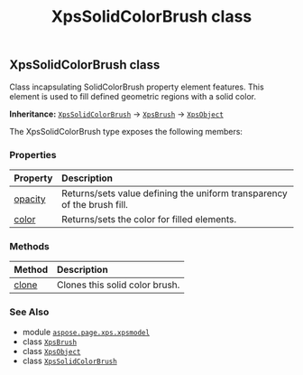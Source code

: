 ﻿---
title: XpsSolidColorBrush class
second_title: Aspose.Page for Python via .NET API References
description: 
type: docs
weight: 350
url: /python-net/aspose.page.xps.xpsmodel/xpssolidcolorbrush/
is_root: false
---

## XpsSolidColorBrush class

Class incapsulating SolidColorBrush property element features.
This element is used to fill defined geometric regions with a solid color.



**Inheritance:** [`XpsSolidColorBrush`](/page/python-net/aspose.page.xps.xpsmodel/xpssolidcolorbrush) → 
[`XpsBrush`](/page/python-net/aspose.page.xps.xpsmodel/xpsbrush) → 
[`XpsObject`](/page/python-net/aspose.page.xps.xpsmodel/xpsobject)



The XpsSolidColorBrush type exposes the following members:

### Properties
| Property | Description |
| :- | :- |
| [opacity](/page/python-net/aspose.page.xps.xpsmodel/xpssolidcolorbrush/opacity) | Returns/sets value defining the uniform transparency of the brush fill. |
| [color](/page/python-net/aspose.page.xps.xpsmodel/xpssolidcolorbrush/color) | Returns/sets the color for filled elements. |


### Methods
| Method | Description |
| :- | :- |
| [clone](/page/python-net/aspose.page.xps.xpsmodel/xpssolidcolorbrush/clone/#) | Clones this solid color brush. |



### See Also
* module [`aspose.page.xps.xpsmodel`](..)
* class [`XpsBrush`](/page/python-net/aspose.page.xps.xpsmodel/xpsbrush)
* class [`XpsObject`](/page/python-net/aspose.page.xps.xpsmodel/xpsobject)
* class [`XpsSolidColorBrush`](/page/python-net/aspose.page.xps.xpsmodel/xpssolidcolorbrush)
